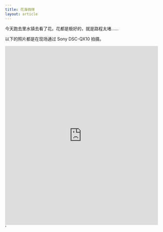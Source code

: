 ```yaml
---
title: 花海徜徉
layout: article
---
```


今天跑去里水镇去看了花。花都是极好的，就是路程太堵……

以下的照片都是在现场通过 Sony DSC-QX10 拍摄。

<iframe src="http://drp.io/e/Ah" width="100%" height="590px" scrolling="no" frameborder="0" ></iframe>'